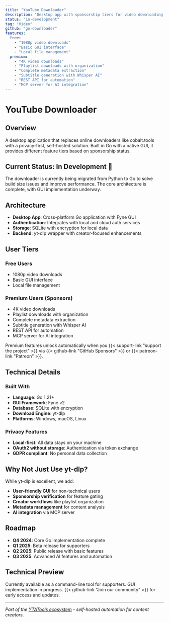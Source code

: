 ```yaml
---
title: "YouTube Downloader"
description: "Desktop app with sponsorship tiers for video downloading and content analysis"
status: "in-development"
tag: "Video"
github: "go-downloader"
features:
  free:
    - "1080p video downloads"
    - "Basic GUI interface"
    - "Local file management"
  premium:
    - "4K video downloads"
    - "Playlist downloads with organization"
    - "Complete metadata extraction"
    - "Subtitle generation with Whisper AI"
    - "REST API for automation"
    - "MCP server for AI integration"
---
```


# YouTube Downloader

## Overview

A desktop application that replaces online downloaders like cobalt.tools with a privacy-first, self-hosted solution. Built in Go with a native GUI, it provides different feature tiers based on sponsorship status.

## Current Status: In Development 🚧

The downloader is currently being migrated from Python to Go to solve build size issues and improve performance. The core architecture is complete, with GUI implementation underway.

## Architecture

- **Desktop App**: Cross-platform Go application with Fyne GUI
- **Authentication**: Integrates with local and cloud auth services
- **Storage**: SQLite with encryption for local data
- **Backend**: yt-dlp wrapper with creator-focused enhancements

## User Tiers

### Free Users
- 1080p video downloads
- Basic GUI interface  
- Local file management

### Premium Users (Sponsors)
- 4K video downloads
- Playlist downloads with organization
- Complete metadata extraction
- Subtitle generation with Whisper AI
- REST API for automation
- MCP server for AI integration

Premium features unlock automatically when you {{< support-link "support the project" >}} via {{< github-link "GitHub Sponsors" >}} or {{< patreon-link "Patreon" >}}.

## Technical Details

### Built With
- **Language**: Go 1.21+
- **GUI Framework**: Fyne v2
- **Database**: SQLite with encryption
- **Download Engine**: yt-dlp
- **Platforms**: Windows, macOS, Linux

### Privacy Features
- **Local-first**: All data stays on your machine
- **OAuth2 without storage**: Authentication via token exchange
- **GDPR compliant**: No personal data collection

## Why Not Just Use yt-dlp?

While yt-dlp is excellent, we add:
- **User-friendly GUI** for non-technical users
- **Sponsorship verification** for feature gating
- **Creator workflows** like playlist organization
- **Metadata management** for content analysis
- **AI integration** via MCP server

## Roadmap

- **Q4 2024**: Core Go implementation complete
- **Q1 2025**: Beta release for supporters
- **Q2 2025**: Public release with basic features
- **Q3 2025**: Advanced AI features and automation

## Technical Preview

Currently available as a command-line tool for supporters. GUI implementation in progress. {{< github-link "Join our community" >}} for early access and updates.

---

*Part of the [YTATools ecosystem](/tools/) - self-hosted automation for content creators.*